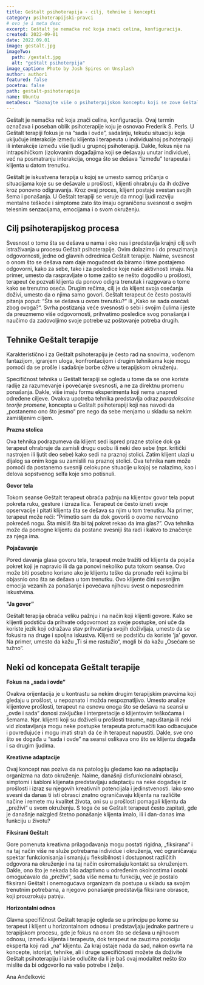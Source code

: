 ```yaml
---
title: Geštalt psihoterapija - cilj, tehnike i koncepti
category: psihoterapijski-pravci
# ovo je i meta desc
excerpt: Geštalt je nemačka reč koja znači celina, konfiguracija.
created: 2022-09-01
date: 2022.09.01
image: gestalt.jpg
imageTwo:
  path: /gestalt.jpg
  alt: "geštalt psihoterpija"
image_caption: Photo by Josh Spires on Unsplash
author: author1
featured: false
pocetna: false
path: gestalt-psihoterapija
name: Ubuntu
metaDesc: "Saznajte više o psihoterpijskom konceptu koji se zove Geštalt. Upoznajte se sa osnovama i tehnikama ovog pristupa. Da li možda može da Vam pomogne?"
---
```




Geštalt je nemačka reč koja znači celina, konfiguracija. Ovaj termin označava i poseban oblik psihoterapije koju je osnovao Frederik S. Perls. U Geštalt terapiji fokus je na “sada i ovde”, sadašnju, tekuću situaciju koja uključuje interakcije između klijenta i terapeuta u individualnoj psihoterapiji ili interakcije između više ljudi u grupnoj psihoterapiji. Dakle, fokus nije na intrapsihičkom (izolovanim događajima koji se dešavaju unutar individue), već na posmatranju interakcija, onoga što se dešava “između” terapeuta i klijenta u datom trenutku. 

Geštalt je iskustvena terapija u kojoj se umesto samog pričanja o situacijama koje su se dešavale u prošlosti, klijenti ohrabruju da ih dožive kroz ponovno odigravanja. Kroz ovaj proces, klijent postaje svestan svojih šema i ponašanja. U Geštalt terapiji se veruje da mnogi ljudi razviju mentalne teškoće i simptome zato što imaju ograničenu svesnost o svojim telesnim senzacijama, emocijama i o svom okruženju. 

## Cilj psihoterapijskog procesa

Svesnost o tome šta se dešava u nama i oko nas i predstavlja krajnji cilj svih istraživanja u procesu Geštalt psihoterapije. Ovim dolazimo i do preuzimanja odgovornosti, jedne od glavnih odrednica Geštalt terapije. Naime, svesnost o onom što se dešava nam daje mogućnost da biramo i time postajemo odgovorni, kako za sebe, tako i za posledice koje naše aktivnosti imaju. Na primer, umesto da raspravljate o tome zašto se nešto dogodilo u prošlosti, terapeut će pozvati klijenta da ponovo odigra trenutak i razgovara o tome kako se trenutno oseća. Drugim rečima, cilj je da klijent svoja osećanja doživi, umesto da o njima samo govori. Geštalt terapeut će često postaviti pitanja poput: “Šta se dešava u ovom trenutku?“ ili „Kako se sada osećaš zbog ovoga?“. Svrha postizanja veće svesnosti o sebi i svojim čulima i jeste da preuzmemo više odgovornosti, prihvatimo posledice svog ponašanja i naučimo da zadovoljimo svoje potrebe uz poštovanje potreba drugih.

## Tehnike Geštalt terapije

Karakteristično i za Geštalt psihoterapiju je često rad na snovima, vođenom fantazijom, igranjem uloga, konfrontacijom i drugim tehnikama koje mogu pomoći da se prošle i sadašnje borbe ožive u terapijskom okruženju. 

Specifičnost tehnika u Geštalt terapiji se ogleda u tome da se one koriste radije za razumevanje i povećanje svesnosti, a ne za direktnu promenu ponašanja. Dakle, više imaju formu eksperimenta koji nema unapred određene ciljeve. Ovakva upotreba tehnika predstavlja odraz *paradoksalne teorije promene*, koncepta u Geštalt psihoterapiji koji nas navodi da „postanemo ono što jesmo“ pre nego da sebe menjamo u skladu sa nekim zamišljenim ciljem.

**Prazna stolica**

Ova tehnika podrazumeva da klijent sedi ispred prazne stolice dok ga terapeut ohrabruje da zamisli drugu osobu ili neki deo sebe (npr. kritički nastrojen ili ljutit deo sebe) kako sedi na praznoj stolici. Zatim klijent ulazi u dijalog sa onim koga su zamislili na praznoj stolici. Ova tehnika nam može pomoći da postanemo svesniji celokupne situacije u kojoj se nalazimo, kao i delova sopstvenog selfa koje smo potisnuli.

**Govor tela**

Tokom seanse  Geštalt terapeut obraća pažnju na klijentov govor tela poput pokreta ruku, gesture i izraza lica. Terapeut će često izneti svoje opservacije i pitati klijenta šta se dešava sa njim u tom trenutku. Na primer, terapeut može reći: “Primetio sam da dok govoriš o ovome nervozno pokrećeš nogu. Šta misliš šta bi taj pokret rekao da ima glas?”. Ova tehnika može da pomogne klijentu da postane svesniji šta radi i kakvo to značenje za njega ima.

**Pojačavanje**

Pored davanja glasa govoru tela, terapeut može tražiti od klijenta da pojača pokret koji je napravio ili da ga ponovi nekoliko puta tokom seanse. Ovo može biti posebno korisno ako je klijentu teško da pronađe reči kojima bi objasnio ono šta se dešava u tom trenutku. Ovo klijente čini svesnijim emocija vezanih za ponašanje i povećava njihovu svest o neposrednim iskustvima.

**“Ja govor”**

Geštalt terapija obraća veliku pažnju i na način koji klijenti govore. Kako se klijenti podstiču da prihvate odgovornost za svoje postupke, oni uče da koriste jezik koji odražava stav prihvatanja svojih doživljaja, umesto da se fokusira na druge i spoljna iskustva. Klijenti se podstiču da koriste 'ja' govor. Na primer, umesto da kažu „Ti si me rastužio“, mogli bi da kažu „Osećam se tužno“.

## Neki od koncepata Geštalt terapije

**Fokus na „sada i ovde“**

Ovakva orijentacija je u kontrastu sa nekim drugim terapijskim pravcima koji gledaju u prošlost, u nepoznato i možda nespoznatljivo. Umesto analize klijentove prošlosti, terapeut na osnovu onoga što se dešava na seansi u „ovde i sada“ donosi zaključke i interpretacije o klijentovim teškoćama i šemama. Npr. klijenti koji su doživeli u prošlosti traume, napuštanja ili neki vid zlostavljanja mogu neke postupke terapeuta protumačiti kao odbacujuće i povređujuće i mogu imati strah da će ih terapeut napustiti. Dakle, sve ono što se događa u “sada i ovde” na seansi oslikava ono što se klijentu događa i sa drugim ljudima. 

**Kreativne adaptacije**

Ovaj koncept nas poziva da na patologiju gledamo kao na adaptaciju organizma na dato okruženje. Naime, današnji disfunkcionalni obrasci, simptomi i šabloni klijenata predstavljaju adaptaciju na neke događaje iz prošlosti i izraz su njegovih kreativnih potencijala i jedinstvenosti. Iako smo svesni da danas ti isti obrasci znatno ograničavaju klijenta na različite načine i remete mu kvalitet života, oni su u prošlosti pomagali kljentu da „preživi“ u svom okruženju. S toga će se Geštalt terapeut često zapitati, gde je današnje naizgled štetno ponašanje klijenta imalo, ili i dan-danas ima funkciju u životu?

**Fiksirani Geštalt**

Gore pomenuta kreativna prilagođavanja mogu postati rigidna, „fiksirana“  i na taj način više ne služe potrebama individue i okruženja, već ograničavaju spektar funkcionisanja i smanjuju fleksibilnost i dostupnost različitih odgovora na okruženje i na taj način osiromašuju kontakt sa okruženjem. Dakle, ono što je nekada bilo adaptivno u određenim okolnostima i osobi omogućavalo da „preživi“, sada više nema tu funkciju, već je postalo fiksirani Geštalt i onemogućava organizam da postupa u skladu sa svojim trenutnim potrebama, a njegovo ponašanje predstavlja fiksirane obrasce, koji prouzrokuju patnju. 

**Horizontalni odnos**

Glavna specifičnost Geštalt terapije ogleda se u principu po kome su terapeut i klijent u horizontalnom odnosu  i predstavljaju jednake partnere u terapijskom procesu, gde je fokus na onom što se dešava u njihovom odnosu, između klijenta i terapeuta, dok terapeut ne zauzima poziciju eksperta koji radi „na“ klijentu. 
Za kraj ostaje nada da sad, nakon osvrta na koncepte, istorijat, tehnike, ali i druge specifičnosti možete da doživite Geštalt psihoterapiju i lakše odlučite da li je baš ovaj modalitet nešto što mislite da bi odgovorilo na vaše potrebe i želje.

Ana Anđelković


